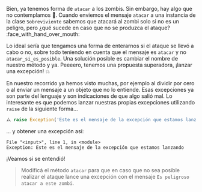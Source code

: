 Bien, ya tenemos forma de `atacar` a los zombis. Sin embargo, hay algo que no contemplamos :eyes:. Cuando enviemos el mensaje `atacar` a una instancia de la clase `Sobreviviente` sabemos que atacará al zombi solo si no es un peligro, pero ¿qué sucede en caso que no se produzca el ataque? :face_with_hand_over_mouth:

Lo ideal sería que tengamos una forma de enterarnos si el ataque se llevó a cabo o no, sobre todo teniendo en cuenta que el mensaje es `atacar` y no `atacar_si_es_posible`.  Una solución posible es cambiar el nombre de nuestro método y ya. Peeeero, tenemos una propuesta superadora, ¡lanzar una excepción! :collision:

En nuestro recorrido ya hemos visto muchas, por ejemplo al dividir por cero o al enviar un mensaje a un objeto que no lo entiende. Esas excepciones ya son parte del lenguaje y son indicaciones de que algo salió mal. Lo interesante es que podemos lanzar nuestras propias excepciones utilizando `raise` de la siguiente forma...

```python
ム raise Exception('Este es el mensaje de la excepción que estamos lanzando')
```

... y obtener una excepción así:

```
File "<input>", line 1, in <module>
Exception: Este es el mensaje de la excepción que estamos lanzando
```

¡Veamos si se entendió!

> Modificá el método `atacar` para que en caso que no sea posible realizar el ataque lance una excepción con el mensaje `Es peligroso atacar a este zombi`.